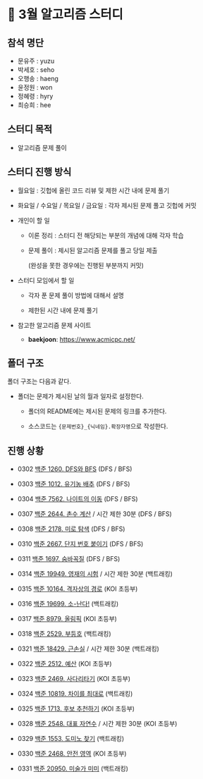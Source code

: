 # :closed_book: 3월 알고리즘 스터디

## 참석 명단

* 문유주 : yuzu
* 박세호 : seho
* 오행송 : haeng
* 윤정원 : won
* 정혜령 : hyry
* 최승희 : hee

## 스터디 목적 

* 알고리즘 문제 풀이

## 스터디 진행 방식

* 월요일 : 깃헙에 올린 코드 리뷰 및 제한 시간 내에 문제 풀기

* 화요일 / 수요일 / 목요일 / 금요일 : 각자 제시된 문제  풀고 깃헙에 커밋


* 개인이 할 일

  * 이론 정리 : 스터디 전 해당되는 부분의 개념에 대해 각자 학습

  * 문제 풀이 : 제시된 알고리즘 문제를 풀고 당일 제출 

    (완성을 못한 경우에는 진행된 부분까지 커밋)

* 스터디 모임에서 할 일

  * 각자 푼 문제 풀이 방법에 대해서 설명
  
  * 제한된 시간 내에  문제 풀기

* 참고한 알고리즘 문제 사이트

  *  **baekjoon**: https://www.acmicpc.net/

## 폴더 구조

폴더 구조는 다음과 같다.

* 폴더는 문제가 제시된 날의 월과 일자로 설정한다.

  * 폴더의 README에는 제시된 문제의 링크를 추가한다.
  
  * 소스코드는 `{문제번호}_{닉네임}.확장자명`으로 작성한다.

## 진행 상황

- 0302 [백준 1260. DFS와 BFS](https://www.acmicpc.net/problem/2705) (DFS / BFS)  

- 0303 [백준 1012. 유기농 배추](https://www.acmicpc.net/problem/1012) (DFS / BFS)  

- 0304 [백준 7562. 나이트의 이동](https://www.acmicpc.net/problem/7562) (DFS / BFS)  

- 0307 [백준 2644. 촌수 계산](https://www.acmicpc.net/problem/2644) / 시간 제한 30분 (DFS / BFS)  

- 0308 [백준 2178. 미로 탐색](https://www.acmicpc.net/problem/2178) (DFS / BFS)  

- 0310 [백준 2667. 단지 번호 붙이기](https://www.acmicpc.net/problem/2677) (DFS / BFS)  

- 0311 [백준 1697. 숨바꼭질](https://www.acmicpc.net/problem/1697) (DFS / BFS)  

- 0314 [백준 19949. 영재의 시험](https://www.acmicpc.net/problem/19949) / 시간 제한 30분 (백트래킹)  

- 0315 [백준 10164. 격자상의 경로](https://www.acmicpc.net/problem/10164) (KOI 초등부)  

- 0316 [백준 19699. 소-난다!](https://www.acmicpc.net/problem/19699) (백트래킹)  

- 0317 [백준 8979. 올림픽](https://www.acmicpc.net/problem/8979) (KOI 초등부)  

- 0318 [백준 2529. 부등호](https://www.acmicpc.net/problem/2529) (백트래킹)  

- 0321 [백준 18429. 근손실](https://www.acmicpc.net/problem/18429) / 시간 제한 30분 (백트래킹)  

- 0322 [백준 2512. 예산](https://www.acmicpc.net/problem/2512) (KOI 초등부)  

- 0323 [백준 2469. 사다리타기](https://www.acmicpc.net/problem/2469) (KOI 초등부)  

- 0324 [백준 10819. 차이를 최대로](https://www.acmicpc.net/problem/10819) (백트래킹)  

- 0325 [백준 1713. 후보 추천하기](https://www.acmicpc.net/problem/1713) (KOI 초등부)  

- 0328 [백준 2548. 대표 자연수](https://www.acmicpc.net/problem/2548)  / 시간 제한 30분 (KOI 초등부)  

- 0329 [백준 1553. 도미노 찾기](https://www.acmicpc.net/problem/1553)  (백트래킹)  

- 0330 [백준 2468. 안전 영역](https://www.acmicpc.net/problem/2468)  (KOI 초등부)   

- 0331 [백준 20950. 미술가 미미](https://www.acmicpc.net/problem/20950)  (백트래킹)  
